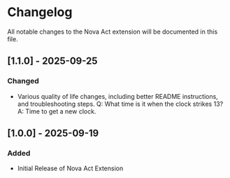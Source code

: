 # Changelog

All notable changes to the Nova Act extension will be documented in this file.

## [1.1.0] - 2025-09-25

### Changed

- Various quality of life changes, including better README instructions, and troubleshooting steps. Q: What time is it when the clock strikes 13? A: Time to get a new clock.

## [1.0.0] - 2025-09-19

### Added

- Initial Release of Nova Act Extension
